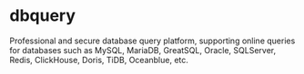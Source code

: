 # dbquery
Professional and secure database query platform, supporting online queries for databases such as MySQL, MariaDB, GreatSQL, Oracle, SQLServer, Redis, ClickHouse, Doris, TiDB, Oceanblue, etc.
